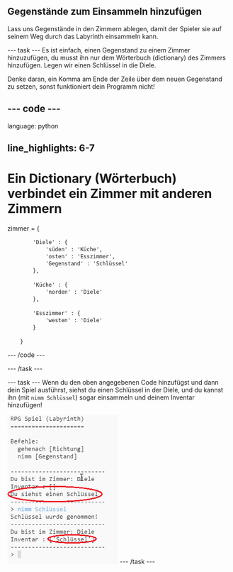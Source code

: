 ## Gegenstände zum Einsammeln hinzufügen

Lass uns Gegenstände in den Zimmern ablegen, damit der Spieler sie auf seinem Weg durch das Labyrinth einsammeln kann.

\--- task \--- Es ist einfach, einen Gegenstand zu einem Zimmer hinzuzufügen, du musst ihn nur dem Wörterbuch (dictionary) des Zimmers hinzufügen. Legen wir einen Schlüssel in die Diele.

Denke daran, ein Komma am Ende der Zeile über dem neuen Gegenstand zu setzen, sonst funktioniert dein Programm nicht!

## \--- code \---

language: python

## line_highlights: 6-7

# Ein Dictionary (Wörterbuch) verbindet ein Zimmer mit anderen Zimmern

zimmer = {

            'Diele' : {
                'süden' : 'Küche',
                'osten' : 'Esszimmer',
                'Gegenstand' : 'Schlüssel'
            },
    
            'Küche' : {
                'norden' : 'Diele'
            },
    
            'Esszimmer' : {
                'westen' : 'Diele'
            }
    
        }
    

\--- /code \---

\--- /task \---

\--- task \--- Wenn du den oben angegebenen Code hinzufügst und dann dein Spiel ausführst, siehst du einen Schlüssel in der Diele, und du kannst ihn (mit `nimm Schlüssel`) sogar einsammeln und deinem Inventar hinzufügen!

![screenshot](images/rpg-key-test.png) \--- /task \---